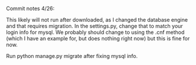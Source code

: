 Commit notes 4/26: 

This likely will not run after downloaded, as I changed the database engine and that requires migration. In the settings.py, change that to match your login info for mysql. We probably should change to using the .cnf method (which I have an example for, but does nothing right now) but this is fine for now. 

Run python manage.py migrate after fixing mysql info.   
